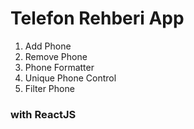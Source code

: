 # Telefon Rehberi App
1. Add Phone
2. Remove Phone
3. Phone Formatter
4. Unique Phone Control
5. Filter Phone


### with **ReactJS**